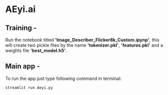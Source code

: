# AEyi.ai

## Training - 
Run the notebook titled **'Image_Describer_Flicker8k_Custom.ipynp'**, this will create two pickle files by the name **'tokenizer.pkl'**, **'features.pkl'** and a weights file **'best_model.h5'**.

## Main app - 
To run the app just type following command in terminal:<br>
```
streamlit run Aeyi.py
```
